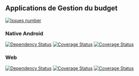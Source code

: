## Applications de Gestion du budget
<a href='https://github.com/vzwingma/gestion-budget/issues'><img src='http://githubbadges.herokuapp.com/vzwingma/gestion-budget/issues?style=square' alt='Issues number' /></a>

### Native Android
<a href='https://www.versioneye.com/user/projects/55c4b2b065376200170035c5'><img src='https://www.versioneye.com/user/projects/55c4b2b065376200170035c5/badge.svg?style=flat' alt='Dependency Status' /></a>
<a href='https://coveralls.io/github/vzwingma/gestion-budget?branch=master'><img src='https://coveralls.io/repos/vzwingma/gestion-budget/badge.svg?branch=master&service=github' alt='Coverage Status' /></a>
<a href='https://travis-ci.org/vzwingma/gestion-budget/branches'><img src='https://travis-ci.org/vzwingma/gestion-budget.svg?branch=master' alt='Coverage Status' /></a>


### Web
<a href='https://www.versioneye.com/user/projects/55c4b29e653762001a003599'><img src='https://www.versioneye.com/user/projects/55c4b29e653762001a003599/badge.svg?style=flat' alt='Dependency Status' /></a>
<a href='https://coveralls.io/github/vzwingma/gestion-budget?branch=webapp'><img src='https://coveralls.io/repos/vzwingma/gestion-budget/badge.svg?branch=webapp&service=github' alt='Coverage Status' /></a>
<a href='https://travis-ci.org/vzwingma/gestion-budget/branches'><img src='https://travis-ci.org/vzwingma/gestion-budget.svg?branch=webapp' alt='Coverage Status' /></a>